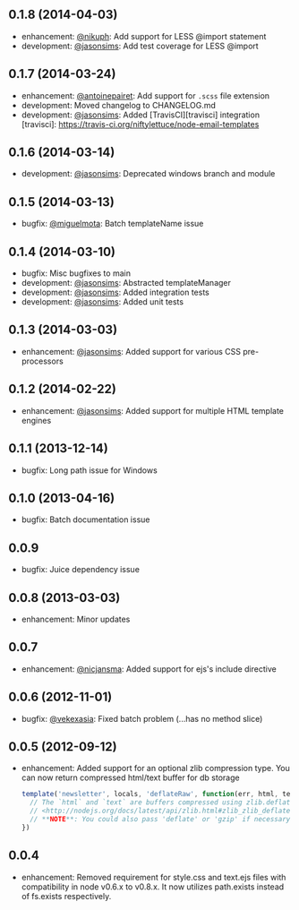 [antoinepairet]: https://github.com/antoinepairet
[jasonsims]: https://github.com/jasonsims
[nicjansma]: https://github.com/nicjansma
[miguelmota]: https://github.com/miguelmota
[vekexasia]: https://github.com/vekexasia
[nikuph]: https://github.com/nikuph

## 0.1.8 (2014-04-03)
* enhancement: [@nikuph][nikuph]: Add support for LESS @import statement
* development: [@jasonsims][jasonsims]: Add test coverage for LESS @import

## 0.1.7 (2014-03-24)
* enhancement: [@antoinepairet][antoinepairet]: Add support for `.scss` file extension
* development: Moved changelog to CHANGELOG.md
* development: [@jasonsims][jasonsims]: Added [TravisCI][travisci] integration
[travisci]: https://travis-ci.org/niftylettuce/node-email-templates

## 0.1.6 (2014-03-14)
* development: [@jasonsims][jasonsims]: Deprecated windows branch and module

## 0.1.5 (2014-03-13)
* bugfix: [@miguelmota][miguelmota]: Batch templateName issue

## 0.1.4 (2014-03-10)
* bugfix: Misc bugfixes to main
* development: [@jasonsims][jasonsims]: Abstracted templateManager
* development: [@jasonsims][jasonsims]: Added integration tests
* development: [@jasonsims][jasonsims]: Added unit tests

## 0.1.3 (2014-03-03)
* enhancement: [@jasonsims][jasonsims]: Added support for various CSS pre-processors

## 0.1.2 (2014-02-22)
* enhancement: [@jasonsims][jasonsims]: Added support for multiple HTML template engines

## 0.1.1 (2013-12-14)
* bugfix: Long path issue for Windows

## 0.1.0 (2013-04-16)
* bugfix: Batch documentation issue

## 0.0.9
* bugfix: Juice dependency issue

## 0.0.8 (2013-03-03)
* enhancement: Minor updates

## 0.0.7
* enhancement: [@nicjansma][nicjansma]: Added support for ejs's include directive

## 0.0.6 (2012-11-01)
* bugfix: [@vekexasia][vekexasia]: Fixed batch problem (...has no method slice)

## 0.0.5 (2012-09-12)
* enhancement: Added support for an optional zlib compression type. You can
  now return compressed html/text buffer for db storage

  ```javascript
  template('newsletter', locals, 'deflateRaw', function(err, html, text) {
    // The `html` and `text` are buffers compressed using zlib.deflateRaw
    // <http://nodejs.org/docs/latest/api/zlib.html#zlib_zlib_deflateraw_buf_callback>
    // **NOTE**: You could also pass 'deflate' or 'gzip' if necessary, and it works with batch rendering as well
  })
  ```

## 0.0.4
* enhancement: Removed requirement for style.css and text.ejs files with
  compatibility in node v0.6.x to v0.8.x. It now utilizes path.exists instead
  of fs.exists respectively.
